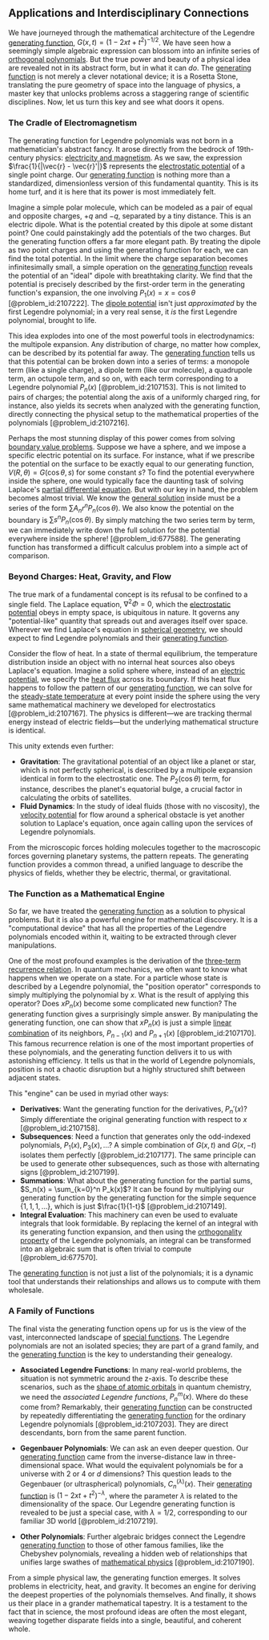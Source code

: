## Applications and Interdisciplinary Connections

We have journeyed through the mathematical architecture of the Legendre [generating function](@article_id:152210), $G(x, t) = (1 - 2xt + t^2)^{-1/2}$. We have seen how a seemingly simple algebraic expression can blossom into an infinite series of [orthogonal polynomials](@article_id:146424). But the true power and beauty of a physical idea are revealed not in its abstract form, but in what it can *do*. The [generating function](@article_id:152210) is not merely a clever notational device; it is a Rosetta Stone, translating the pure geometry of space into the language of physics, a master key that unlocks problems across a staggering range of scientific disciplines. Now, let us turn this key and see what doors it opens.

### The Cradle of Electromagnetism

The generating function for Legendre polynomials was not born in a mathematician's abstract fancy. It arose directly from the bedrock of 19th-century physics: [electricity and magnetism](@article_id:184104). As we saw, the expression $\frac{1}{|\vec{r} - \vec{r}'|}$ represents the [electrostatic potential](@article_id:139819) of a single point charge. Our [generating function](@article_id:152210) is nothing more than a standardized, dimensionless version of this fundamental quantity. This is its home turf, and it is here that its power is most immediately felt.

Imagine a simple polar molecule, which can be modeled as a pair of equal and opposite charges, $+q$ and $-q$, separated by a tiny distance. This is an electric dipole. What is the potential created by this dipole at some distant point? One could painstakingly add the potentials of the two charges. But the generating function offers a far more elegant path. By treating the dipole as two point charges and using the generating function for each, we can find the total potential. In the limit where the charge separation becomes infinitesimally small, a simple operation on the [generating function](@article_id:152210) reveals the potential of an "ideal" dipole with breathtaking clarity. We find that the potential is precisely described by the first-order term in the generating function's expansion, the one involving $P_1(x) = x = \cos\theta$ [@problem_id:2107222]. The [dipole potential](@article_id:268205) isn't just *approximated* by the first Legendre polynomial; in a very real sense, it *is* the first Legendre polynomial, brought to life.

This idea explodes into one of the most powerful tools in electrodynamics: the multipole expansion. Any distribution of charge, no matter how complex, can be described by its potential far away. The [generating function](@article_id:152210) tells us that this potential can be broken down into a series of terms: a monopole term (like a single charge), a dipole term (like our molecule), a quadrupole term, an octupole term, and so on, with each term corresponding to a Legendre polynomial $P_n(x)$ [@problem_id:2107153]. This is not limited to pairs of charges; the potential along the axis of a uniformly charged ring, for instance, also yields its secrets when analyzed with the generating function, directly connecting the physical setup to the mathematical properties of the polynomials [@problem_id:2107216].

Perhaps the most stunning display of this power comes from solving [boundary value problems](@article_id:136710). Suppose we have a sphere, and we impose a specific electric potential on its surface. For instance, what if we prescribe the potential on the surface to be exactly equal to our generating function, $V(R, \theta) = G(\cos\theta, s)$ for some constant $s$? To find the potential everywhere inside the sphere, one would typically face the daunting task of solving Laplace's [partial differential equation](@article_id:140838). But with our key in hand, the problem becomes almost trivial. We know the [general solution](@article_id:274512) inside must be a series of the form $\sum A_n r^n P_n(\cos\theta)$. We also know the potential on the boundary is $\sum s^n P_n(\cos\theta)$. By simply matching the two series term by term, we can immediately write down the full solution for the potential everywhere inside the sphere! [@problem_id:677588]. The generating function has transformed a difficult calculus problem into a simple act of comparison.

### Beyond Charges: Heat, Gravity, and Flow

The true mark of a fundamental concept is its refusal to be confined to a single field. The Laplace equation, $\nabla^2 \Phi = 0$, which the [electrostatic potential](@article_id:139819) obeys in empty space, is ubiquitous in nature. It governs any "potential-like" quantity that spreads out and averages itself over space. Wherever we find Laplace's equation in [spherical geometry](@article_id:267723), we should expect to find Legendre polynomials and their [generating function](@article_id:152210).

Consider the flow of heat. In a state of thermal equilibrium, the temperature distribution inside an object with no internal heat sources also obeys Laplace's equation. Imagine a solid sphere where, instead of an [electric potential](@article_id:267060), we specify the [heat flux](@article_id:137977) across its boundary. If this heat flux happens to follow the pattern of our [generating function](@article_id:152210), we can solve for the [steady-state temperature](@article_id:136281) at every point inside the sphere using the very same mathematical machinery we developed for electrostatics [@problem_id:2107167]. The physics is different—we are tracking thermal energy instead of electric fields—but the underlying mathematical structure is identical.

This unity extends even further:
- **Gravitation**: The gravitational potential of an object like a planet or star, which is not perfectly spherical, is described by a multipole expansion identical in form to the electrostatic one. The $P_2(\cos\theta)$ term, for instance, describes the planet's equatorial bulge, a crucial factor in calculating the orbits of satellites.
- **Fluid Dynamics**: In the study of ideal fluids (those with no viscosity), the [velocity potential](@article_id:262498) for flow around a spherical obstacle is yet another solution to Laplace's equation, once again calling upon the services of Legendre polynomials.

From the microscopic forces holding molecules together to the macroscopic forces governing planetary systems, the pattern repeats. The generating function provides a common thread, a unified language to describe the physics of fields, whether they be electric, thermal, or gravitational.

### The Function as a Mathematical Engine

So far, we have treated the [generating function](@article_id:152210) as a solution to physical problems. But it is also a powerful engine for mathematical discovery. It is a "computational device" that has all the properties of the Legendre polynomials encoded within it, waiting to be extracted through clever manipulations.

One of the most profound examples is the derivation of the [three-term recurrence relation](@article_id:176351). In quantum mechanics, we often want to know what happens when we operate on a state. For a particle whose state is described by a Legendre polynomial, the "position operator" corresponds to simply multiplying the polynomial by $x$. What is the result of applying this operator? Does $x P_n(x)$ become some complicated new function? The generating function gives a surprisingly simple answer. By manipulating the generating function, one can show that $x P_n(x)$ is just a simple [linear combination](@article_id:154597) of its neighbors, $P_{n-1}(x)$ and $P_{n+1}(x)$ [@problem_id:2107170]. This famous recurrence relation is one of the most important properties of these polynomials, and the generating function delivers it to us with astonishing efficiency. It tells us that in the world of Legendre polynomials, position is not a chaotic disruption but a highly structured shift between adjacent states.

This "engine" can be used in myriad other ways:
- **Derivatives**: Want the generating function for the derivatives, $P_n'(x)$? Simply differentiate the original generating function with respect to $x$ [@problem_id:2107158].
- **Subsequences**: Need a function that generates only the odd-indexed polynomials, $P_1(x), P_3(x), \dots$? A simple combination of $G(x,t)$ and $G(x,-t)$ isolates them perfectly [@problem_id:2107177]. The same principle can be used to generate other subsequences, such as those with alternating signs [@problem_id:2107199].
- **Summations**: What about the generating function for the partial sums, $S_n(x) = \sum_{k=0}^n P_k(x)$? It can be found by multiplying our generating function by the generating function for the simple sequence $\{1, 1, 1, \dots\}$, which is just $\frac{1}{1-t}$ [@problem_id:2107149].
- **Integral Evaluation**: This machinery can even be used to evaluate integrals that look formidable. By replacing the kernel of an integral with its generating function expansion, and then using the [orthogonality property](@article_id:267513) of the Legendre polynomials, an integral can be transformed into an algebraic sum that is often trivial to compute [@problem_id:677570].

The [generating function](@article_id:152210) is not just a list of the polynomials; it is a dynamic tool that understands their relationships and allows us to compute with them wholesale.

### A Family of Functions

The final vista the generating function opens up for us is the view of the vast, interconnected landscape of [special functions](@article_id:142740). The Legendre polynomials are not an isolated species; they are part of a grand family, and the [generating function](@article_id:152210) is the key to understanding their genealogy.

- **Associated Legendre Functions**: In many real-world problems, the situation is not symmetric around the z-axis. To describe these scenarios, such as the [shape of atomic orbitals](@article_id:187670) in quantum chemistry, we need the *associated Legendre functions*, $P_n^m(x)$. Where do these come from? Remarkably, their [generating function](@article_id:152210) can be constructed by repeatedly differentiating the [generating function](@article_id:152210) for the ordinary Legendre polynomials [@problem_id:2107203]. They are direct descendants, born from the same parent function.

- **Gegenbauer Polynomials**: We can ask an even deeper question. Our [generating function](@article_id:152210) came from the inverse-distance law in three-dimensional space. What would the equivalent polynomials be for a universe with 2 or 4 or $d$ dimensions? This question leads to the Gegenbauer (or ultraspherical) polynomials, $C_n^{(\lambda)}(x)$. Their [generating function](@article_id:152210) is $(1-2xt+t^2)^{-\lambda}$, where the parameter $\lambda$ is related to the dimensionality of the space. Our Legendre generating function is revealed to be just a special case, with $\lambda=1/2$, corresponding to our familiar 3D world [@problem_id:2107219].

- **Other Polynomials**: Further algebraic bridges connect the Legendre [generating function](@article_id:152210) to those of other famous families, like the Chebyshev polynomials, revealing a hidden web of relationships that unifies large swathes of [mathematical physics](@article_id:264909) [@problem_id:2107190].

From a simple physical law, the generating function emerges. It solves problems in electricity, heat, and gravity. It becomes an engine for deriving the deepest properties of the polynomials themselves. And finally, it shows us their place in a grander mathematical tapestry. It is a testament to the fact that in science, the most profound ideas are often the most elegant, weaving together disparate fields into a single, beautiful, and coherent whole.